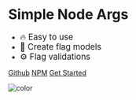 # Simple Node Args

- <big>🔥 Easy to use</big>
- <big>🧰 Create flag models</big>
- <big>⚙️ Flag validations</big>

[Github](https://github.com/mafgit/simple-node-args)
[NPM](https://npmjs.com/mafgit/simple-node-args)
[Get Started](src/get_started.md)

![color](#1c1c1c)